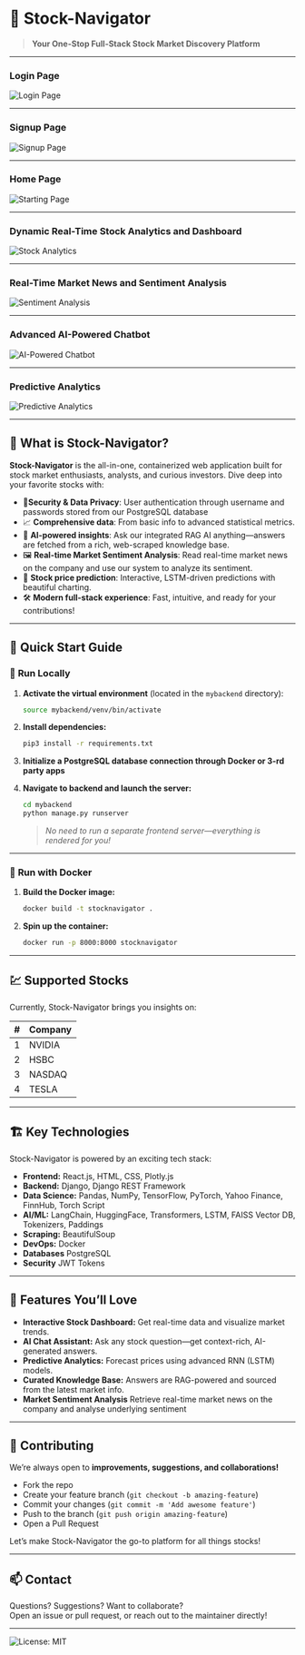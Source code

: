 # 🚀 Stock-Navigator

> **Your One-Stop Full-Stack Stock Market Discovery Platform**

---
### Login Page
![Login Page](screen_captures/photo_7.png)

---

### Signup Page
![Signup Page](screen_captures/photo_6.png)

---
### Home Page
![Starting Page](screen_captures/photo_1.png)

---
### Dynamic Real-Time Stock Analytics and Dashboard
![Stock Analytics](screen_captures/photo_2.png)

---
### Real-Time Market News and Sentiment Analysis
![Sentiment Analysis](screen_captures/photo_5.png)

---
### Advanced AI-Powered Chatbot
![AI-Powered Chatbot](screen_captures/photo_3.png)

---
### Predictive Analytics
![Predictive Analytics](screen_captures/photo_4.png)

---

## 🧐 What is Stock-Navigator?

**Stock-Navigator** is the all-in-one, containerized web application built for stock market enthusiasts, analysts, and curious investors. Dive deep into your favorite stocks with:

- 🔐**Security & Data Privacy**: User authentication through username and passwords stored from our PostgreSQL database
- 📈 **Comprehensive data**: From basic info to advanced statistical metrics.
- 🧠 **AI-powered insights**: Ask our integrated RAG AI anything—answers are fetched from a rich, web-scraped knowledge base.
- 🖼️ **Real-time Market Sentiment Analysis**: Read real-time market news on the company and use our system to analyze its sentiment.
- 🔮 **Stock price prediction**: Interactive, LSTM-driven predictions with beautiful charting.
- 🛠️ **Modern full-stack experience**: Fast, intuitive, and ready for your contributions!

---

## 🚦 Quick Start Guide

### 🐍 **Run Locally**

1. **Activate the virtual environment** (located in the `mybackend` directory):
    ```bash
    source mybackend/venv/bin/activate
    ```
2. **Install dependencies:**
    ```bash
    pip3 install -r requirements.txt
    ```
3. **Initialize a PostgreSQL database connection through Docker or 3-rd party apps**

4. **Navigate to backend and launch the server:**
    ```bash
    cd mybackend
    python manage.py runserver
    ```
    > _No need to run a separate frontend server—everything is rendered for you!_

---

### 🐳 **Run with Docker**

1. **Build the Docker image:**
    ```bash
    docker build -t stocknavigator .
    ```
2. **Spin up the container:**
    ```bash
    docker run -p 8000:8000 stocknavigator
    ```

---

## 💹 Supported Stocks

Currently, Stock-Navigator brings you insights on:

| #  | Company  |
|----|----------|
| 1  | NVIDIA   |
| 2  | HSBC     |
| 3  | NASDAQ   |
| 4  | TESLA    |

---

## 🏗️ Key Technologies

Stock-Navigator is powered by an exciting tech stack:

- **Frontend:** React.js, HTML, CSS, Plotly.js
- **Backend:** Django, Django REST Framework
- **Data Science:** Pandas, NumPy, TensorFlow, PyTorch, Yahoo Finance, FinnHub, Torch Script
- **AI/ML:** LangChain, HuggingFace, Transformers, LSTM, FAISS Vector DB, Tokenizers, Paddings
- **Scraping:** BeautifulSoup
- **DevOps:** Docker
- **Databases** PostgreSQL
- **Security** JWT Tokens

---

## 🤖 Features You’ll Love

- **Interactive Stock Dashboard:** Get real-time data and visualize market trends.
- **AI Chat Assistant:** Ask any stock question—get context-rich, AI-generated answers.
- **Predictive Analytics:** Forecast prices using advanced RNN (LSTM) models.
- **Curated Knowledge Base:** Answers are RAG-powered and sourced from the latest market info.
- **Market Sentiment Analysis** Retrieve real-time market news on the company and analyse underlying sentiment
---

## 🌱 Contributing

We’re always open to **improvements, suggestions, and collaborations!**

- Fork the repo
- Create your feature branch (`git checkout -b amazing-feature`)
- Commit your changes (`git commit -m 'Add awesome feature'`)
- Push to the branch (`git push origin amazing-feature`)
- Open a Pull Request

Let’s make Stock-Navigator the go-to platform for all things stocks!

---

## 📫 Contact

Questions? Suggestions? Want to collaborate?  
Open an issue or pull request, or reach out to the maintainer directly!

---

![License: MIT](https://img.shields.io/badge/License-MIT-yellow.svg)